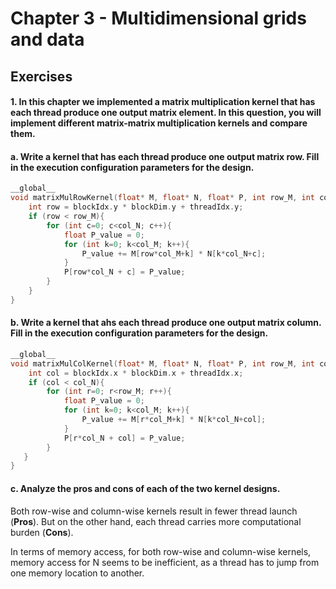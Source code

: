 # Chapter 3 - Multidimensional grids and data

## Exercises

#### 1. In this chapter we implemented a matrix multiplication kernel that has each thread produce one output matrix element. In this question, you will implement different matrix-matrix multiplication kernels and compare them.

#### a. Write a kernel that has each thread produce one output matrix row. Fill in the execution configuration parameters for the design.

```c++
__global__
void matrixMulRowKernel(float* M, float* N, float* P, int row_M, int col_M, int row_N, int col_N){
    int row = blockIdx.y * blockDim.y + threadIdx.y;
    if (row < row_M){
        for (int c=0; c<col_N; c++){
            float P_value = 0;
            for (int k=0; k<col_M; k++){
                P_value += M[row*col_M+k] * N[k*col_N+c];
            }
            P[row*col_N + c] = P_value;
        }
    }
}
```

#### b. Write a kernel that ahs each thread produce one output matrix column. Fill in the execution configuration parameters for the design.

```c++
__global__
void matrixMulColKernel(float* M, float* N, float* P, int row_M, int col_M, int row_N, int col_N){
    int col = blockIdx.x * blockDim.x + threadIdx.x;
    if (col < col_N){
        for (int r=0; r<row_M; r++){
            float P_value = 0;
            for (int k=0; k<col_M; k++){
                P_value += M[r*col_M+k] * N[k*col_N+col];
            }
            P[r*col_N + col] = P_value;
        }
   }
}
```

#### c. Analyze the pros and cons of each of the two kernel designs.

Both row-wise and column-wise kernels result in fewer thread launch (**Pros**). But on the other hand, each thread carries more computational burden (**Cons**). 

In terms of memory access, for both row-wise and column-wise kernels, memory access for N seems to be inefficient, as a thread has to jump from one memory location to another.
